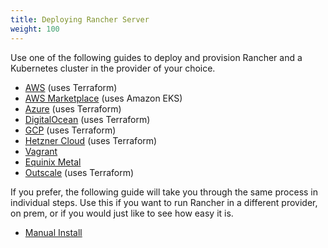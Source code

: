 ```yaml
---
title: Deploying Rancher Server
weight: 100
---
```


Use one of the following guides to deploy and provision Rancher and a Kubernetes cluster in the provider of your choice.

- [AWS](../getting-started/quick-start-guides/deploy-rancher-manager/aws.md) (uses Terraform)
- [AWS Marketplace](../getting-started/quick-start-guides/deploy-rancher-manager/aws-marketplace.md) (uses Amazon EKS)
- [Azure](../getting-started/quick-start-guides/deploy-rancher-manager/azure.md) (uses Terraform)
- [DigitalOcean](../getting-started/quick-start-guides/deploy-rancher-manager/digitalocean.md) (uses Terraform)
- [GCP](../getting-started/quick-start-guides/deploy-rancher-manager/gcp.md) (uses Terraform)
- [Hetzner Cloud](../getting-started/quick-start-guides/deploy-rancher-manager/hetzner-cloud.md) (uses Terraform)
- [Vagrant](../getting-started/quick-start-guides/deploy-rancher-manager/vagrant.md)
- [Equinix Metal](../getting-started/quick-start-guides/deploy-rancher-manager/equinix-metal.md)
- [Outscale](../getting-started/quick-start-guides/deploy-rancher-manager/outscale-qs.md) (uses Terraform)


If you prefer, the following guide will take you through the same process in individual steps. Use this if you want to run Rancher in a different provider, on prem, or if you would just like to see how easy it is.

- [Manual Install](../getting-started/quick-start-guides/deploy-rancher-manager/helm-cli.md)
